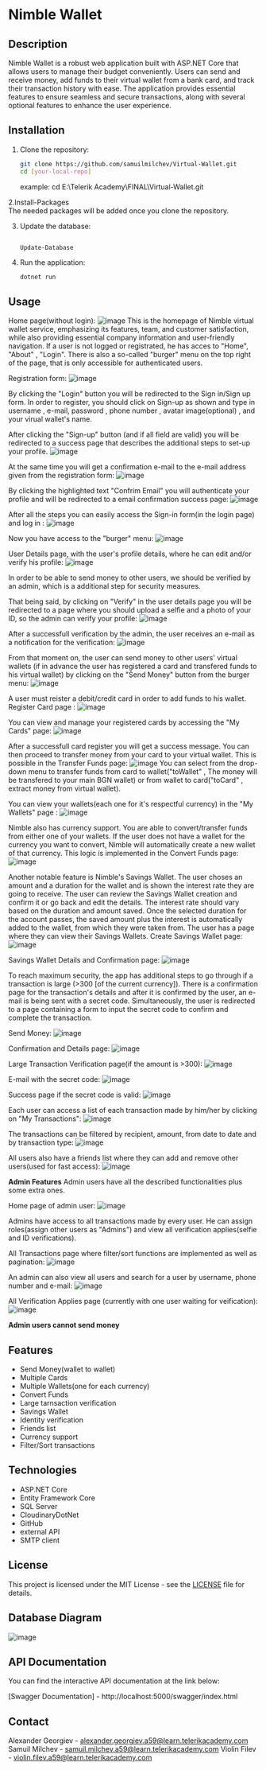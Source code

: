 # Nimble Wallet

## Description
Nimble Wallet is a robust web application built with ASP.NET Core that allows users to manage their budget conveniently. Users can send and receive money, add funds to their virtual wallet from a bank card, and track their transaction history with ease. The application provides essential features to ensure seamless and secure transactions, along with several optional features to enhance the user experience.

## Installation

1. Clone the repository:
    ```bash
    git clone https://github.com/samuilmilchev/Virtual-Wallet.git
    cd [your-local-repo]
    ```
    example: cd E:\Telerik Academy\FINAL\Virtual-Wallet\.git
   
 2.Install-Packages   
 The needed packages will be added once you clone the repository.

3. Update the database:
    ```in Packet Manager Console
    
    Update-Database
    
    ```
4. Run the application:
    ```bash
    dotnet run
    ```

## Usage
Home page(without login):
![image](https://github.com/user-attachments/assets/adc21053-cf25-45f8-b35d-e9fd302daf63)
This is the homepage of Nimble virtual wallet service, emphasizing its features, team, and customer satisfaction, while also providing essential company information and user-friendly navigation. If a user is not logged or registrated, he has acces to "Home", "About" , "Login". There is also a so-called "burger" menu on the top right of the page, that is only accessible for authenticated users.

Registration form:
![image](https://github.com/user-attachments/assets/e7a58b39-1d20-450d-a62e-cb0d9d20806f)

By clicking the "Login" button you will be redirected to the Sign in/Sign up form. In order to register, you should click on Sign-up as shown and type in username , e-mail, password , phone number , avatar image(optional) , and your virual wallet's name.

After clicking the "Sign-up" button (and if all field are valid) you will be redirected to a success page that describes the additional steps to set-up your profile.
![image](https://github.com/user-attachments/assets/91dd9854-9fc1-4a8a-9a3c-14db0602b2b1)

At the same time you will get a confirmation e-mail to the e-mail address given from the registration form: 
![image](https://github.com/user-attachments/assets/902d879a-49a3-4427-8baf-bca98d20d171)

By clicking the highlighted text "Confrim Email" you will authenticate your profile and will be redirected to a email confirmation success page:
![image](https://github.com/user-attachments/assets/c7cfb4a1-9e54-4ae6-906c-c62765e88452)

After all the steps you can easily access the Sign-in form(in the login page) and log in : 
![image](https://github.com/user-attachments/assets/023c107b-f220-42b5-a5c4-8ef3e4d2c1b3)

Now you have access to the "burger" menu: 
![image](https://github.com/user-attachments/assets/e42872ca-0a29-4a8c-b6f7-4e62f169685c)

User Details page, with the user's profile details, where he can edit and/or verify his profile:
![image](https://github.com/user-attachments/assets/5c4b16b9-de07-4f2e-a8fa-15825ddda09f)

In order to be able to send money to other users, we should be verified by an admin, which is a additional step for security measures.

That being said, by clicking on "Verify" in the user details page you will be redirected to a page where you should upload a selfie and a photo of your ID, so the admin can verify your profile:
![image](https://github.com/user-attachments/assets/50be40e6-c71d-4b8f-a411-bb04ec57f476)

After a successfull verification by the admin, the user receives an e-mail as a notification for the verification:
![image](https://github.com/user-attachments/assets/0a84b7d6-447f-4d4d-8d58-53d9a47d7050)


From that moment on, the user can send money to other users' virtual wallets (if in advance the user has registered a card and transfered funds to his virtual wallet) by clicking on the "Send Money" button from the burger menu:
![image](https://github.com/user-attachments/assets/3c4c98db-fc16-4331-b069-24398eb2577b)

A user must reister a debit/credit card in order to add funds to his wallet.
Register Card page : 
![image](https://github.com/user-attachments/assets/f5f3a0d7-59ad-496d-beac-f934cfd35fe0)


You can view and manage your registered cards by accessing the "My Cards" page:
![image](https://github.com/user-attachments/assets/378d0d27-5b39-4128-89ad-8c42ea318a51)


After a successfull card register you will get a success message. You can then proceed to transfer money from your card to your virtual wallet.
This is possible in the Transfer Funds page:
![image](https://github.com/user-attachments/assets/67009895-6dba-452e-84a2-2971bc5a0428)
You can select from the drop-down menu to transfer funds from card to wallet("toWallet" , The money will be transfered to your main BGN wallet) or from wallet to card("toCard" , extract money from virtual wallet).

You can view your wallets(each one for it's respectful currency) in  the "My Wallets" page :
![image](https://github.com/user-attachments/assets/a400af75-3708-43f3-8c33-638f691dc5b6)

Nimble also has currency support. You are able to convert/transfer funds from either one of your wallets. If the user does not have a wallet for the currency you want to convert, Nimble will automatically create a new wallet of that currency. This logic is implemented in the Convert Funds page: 
![image](https://github.com/user-attachments/assets/f66428fe-8fa6-479b-bee1-f21dd9fbea92)


Another notable feature is Nimble's Savings Wallet. The user choses an amount and a duration for the wallet and is shown the interest rate they are going to receive. The user can review the Savings Wallet creation and confirm it or go back and edit the details. The interest rate should vary based on the duration and amount saved. Once the selected duration for the account passes, the saved amount plus the interest is automatically added to the wallet, from which they were taken from. The user has a page where they can view their Savings Wallets.
Create Savings Wallet page:
![image](https://github.com/user-attachments/assets/6bec0488-66d6-48b3-a113-6c83bb8a9e91)

Savings Wallet Details and Confirmation page:
![image](https://github.com/user-attachments/assets/a53f3e35-9de1-4d78-827e-34122b0fb97e)

To reach maximum security, the app has additional steps to go through if a transaction is large (>300 [of the current currency]). There is a confirmation page for the transaction's details and after it is confirmed by the user, an e-mail is being sent with a secret code. Simultaneously, the user is redirected to a page containing a form to input the secret code to confirm and complete the transaction.

Send Money: 
![image](https://github.com/user-attachments/assets/0be425ab-0490-466c-a236-342859f82188)

Confirmation and Details page: 
![image](https://github.com/user-attachments/assets/b204181e-1794-481e-bbee-b108a4f72306)

Large Transaction Verification page(if the amount is >300):
![image](https://github.com/user-attachments/assets/7c8db4d4-deb8-4f81-bb64-892a23315695)

E-mail with the secret code: 
![image](https://github.com/user-attachments/assets/7453debe-30a2-42bc-b9b8-008e566f38f8)

Success page if the secret code is valid:
![image](https://github.com/user-attachments/assets/5d44a1f5-0e97-4b17-9ee6-619dc1c79815)

Each user can access a list of each transaction made by him/her by clicking on "My Transactions": 
![image](https://github.com/user-attachments/assets/902a701a-7dd0-45dc-b9b3-dc3a3412ea3c)

The transactions can be filtered by recipient, amount, from date to date and by transaction type:
![image](https://github.com/user-attachments/assets/699dd90c-bb78-49d4-b38a-79eac18e2e1c)

All users also have a friends list where they can add and remove other users(used for fast access):
![image](https://github.com/user-attachments/assets/d1848111-9ef8-43ea-8536-3a2692c22212)


**Admin Features**
Admin users have all the described functionalities plus some extra ones.

Home page of admin user:
![image](https://github.com/user-attachments/assets/7d847428-d1a6-45cc-af37-747453c29e09)

Admins have access to all transactions made by every user. He can assign roles(assign other users as "Admins") and view all verification applies(selfie and ID verifications).

All Transactions page where filter/sort functions are implemented as well as pagination:
![image](https://github.com/user-attachments/assets/64b199a5-450c-448a-b2db-ed7593e2847a)

An admin can also view all users and search for a user by username, phone number and e-mail:
![image](https://github.com/user-attachments/assets/e1010874-ff17-466e-af9e-ebe51b2c684f)

All Verification Applies page (currently with one user waiting for veification): 
![image](https://github.com/user-attachments/assets/bdf98692-8c05-4e62-8655-912acb3cdcac)


**Admin users cannot send money**

## Features
- Send Money(wallet to wallet)
- Multiple Cards
- Multiple Wallets(one for each currency)
- Convert Funds
- Large tarnsaction verification
- Savings Wallet
- Identity verification
- Friends list
- Currency support
- Filter/Sort transactions

## Technologies
- ASP.NET Core
- Entity Framework Core
- SQL Server
-  CloudinaryDotNet
-  GitHub
-  external API
-  SMTP client
   


## License
This project is licensed under the MIT License - see the [LICENSE](LICENSE) file for details.

## Database Diagram
![image](https://github.com/user-attachments/assets/c59555fc-54a7-4290-b841-308554aa8584)


## API Documentation

You can find the interactive API documentation at the link below:

[Swagger Documentation] - http://localhost:5000/swagger/index.html

## Contact
Alexander Georgiev - alexander.georgiev.a59@learn.telerikacademy.com
Samuil Milchev - samuil.milchev.a59@learn.telerikacademy.com
Violin Filev - violin.filev.a59@learn.telerikacademy.com
